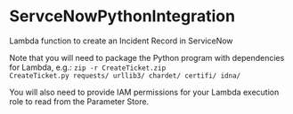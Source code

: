 # ServceNowPythonIntegration
Lambda function to create an Incident Record in ServiceNow

Note that you will need to package the Python program with dependencies for Lambda, e.g.: <code>zip -r CreateTicket.zip CreateTicket.py requests/ urllib3/ chardet/ certifi/ idna/</code>

You will also need to provide IAM permissions for your Lambda execution role to read from the Parameter Store.